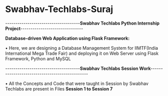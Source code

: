 # Swabhav-Techlabs-Suraj
-------------------------------------__Swabhav Techlabs Python Internship Project__-------------------------------

__Database-driven Web Application using Flask Framework:__

• Here, we are designing a Database Management System for IIMTF(India International Mega Trade Fair) and deploying
  it on Web Server using Flask Framework, Python and MySQL

-------------------------------------__Swabhav Techlabs Session Work__-----------------------------------------------

• All the Concepts and Code that were taught in Session by Swabhav Techlabs are present in Files __Session 1 to Session 7__
